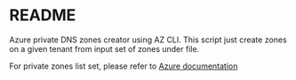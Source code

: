 # README

Azure private DNS zones creator using AZ CLI. This script just create zones on a given tenant from input set of zones under file.

For private zones list set, please refer to [Azure documentation](https://docs.microsoft.com/en-us/azure/private-link/private-endpoint-dns)
